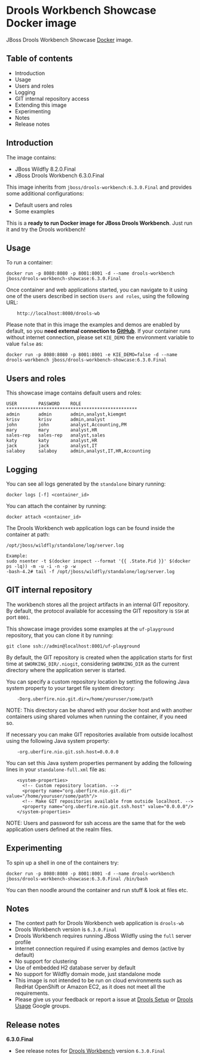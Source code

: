 Drools Workbench Showcase Docker image
========================================

JBoss Drools Workbench Showcase [Docker](http://docker.io/) image.

Table of contents
------------------

* Introduction
* Usage
* Users and roles
* Logging
* GIT internal repository access
* Extending this image
* Experimenting
* Notes
* Release notes

Introduction
------------

The image contains:     
          
* JBoss Wildfly 8.2.0.Final
* JBoss Drools Workbench 6.3.0.Final

This image inherits from `jboss/drools-workbench:6.3.0.Final` and provides some additional configurations:                   

* Default users and roles               
* Some examples            

This is a **ready to run Docker image for JBoss Drools Workbench**. Just run it and try the Drools workbench!                       

Usage
-----

To run a container:
    
    docker run -p 8080:8080 -p 8001:8001 -d --name drools-workbench jboss/drools-workbench-showcase:6.3.0.Final

Once container and web applications started, you can navigate to it using one of the users described in section `Users and roles`, using the following URL:             

        http://localhost:8080/drools-wb

Please note that in this image the examples and demos are enabled by default, so you **need external connection to [GitHub](https://github.com/)**. 
If your container runs without internet connection, please set `KIE_DEMO` the environment variable to value `false` as:                             

    docker run -p 8080:8080 -p 8001:8001 -e KIE_DEMO=false -d --name drools-workbench jboss/drools-workbench-showcase:6.3.0.Final
    
Users and roles
----------------

This showcase image contains default users and roles:               

    USER        PASSWORD    ROLE
    *************************************************
    admin       admin       admin,analyst,kiemgmt
    krisv       krisv       admin,analyst
    john        john        analyst,Accounting,PM
    mary        mary        analyst,HR
    sales-rep   sales-rep   analyst,sales
    katy        katy        analyst,HR
    jack        jack        analyst,IT
    salaboy     salaboy     admin,analyst,IT,HR,Accounting
    
Logging
-------

You can see all logs generated by the `standalone` binary running:

    docker logs [-f] <container_id>
    
You can attach the container by running:

    docker attach <container_id>

The Drools Workbench web application logs can be found inside the container at path:

    /opt/jboss/wildfly/standalone/log/server.log

    Example:
    sudo nsenter -t $(docker inspect --format '{{ .State.Pid }}' $(docker ps -lq)) -m -u -i -n -p -w
    -bash-4.2# tail -f /opt/jboss/wildfly/standalone/log/server.log

GIT internal repository
-----------------------

The workbench stores all the project artifacts in an internal GIT repository. By default, the protocol available for accessing the GIT repository is `SSH` at port `8001`.            

This showcase image provides some examples at the `uf-playground` repository, that you can clone it by running:                 
 
    git clone ssh://admin@localhost:8001/uf-playground

By default, the GIT repository is created when the application starts for first time at `$WORKING_DIR/.niogit`, considering `$WORKING_DIR` as the current directory where the application server is started.            

You can specify a custom repository location by setting the following Java system property to your target file system directory:                   
 
        -Dorg.uberfire.nio.git.dir=/home/youruser/some/path

NOTE: This directory can be shared with your docker host and with another containers using shared volumes when running the container, if you need so.            

If necessary you can make GIT repositories available from outside localhost using the following Java system property:                 
 
        -org.uberfire.nio.git.ssh.host=0.0.0.0
        
You can set this Java system properties permanent by adding the following lines in your `standalone-full.xml` file as:                
 
        <system-properties>
          <!-- Custom repository location. -->
          <property name="org.uberfire.nio.git.dir" value="/home/youruser/some/path"/>
          <!-- Make GIT repositories available from outside localhost. -->
          <property name="org.uberfire.nio.git.ssh.host" value="0.0.0.0"/>
        </system-properties>

    
NOTE: Users and password for ssh access are the same that for the web application users defined at the realm files.   

Experimenting
-------------

To spin up a shell in one of the containers try:

    docker run -p 8080:8080 -p 8001:8001 -d --name drools-workbench jboss/drools-workbench-showcase:6.3.0.Final /bin/bash

You can then noodle around the container and run stuff & look at files etc.

Notes
-----

* The context path for Drools Workbench web application is `drools-wb`                  
* Drools Workbench version is `6.3.0.Final`
* Drools Workbench requires running JBoss Wildfly using the `full` server profile            
* Internet connection required if using examples and demos (active by default)            
* No support for clustering                
* Use of embedded H2 database server by default               
* No support for Wildfly domain mode, just standalone mode                    
* This image is not intended to be run on cloud environments such as RedHat OpenShift or Amazon EC2, as it does not meet all the requirements.                      
* Please give us your feedback or report a issue at [Drools Setup](https://groups.google.com/forum/#!forum/drools-setup) or [Drools Usage](https://groups.google.com/forum/#!forum/drools-usage) Google groups.              

Release notes
--------------

**6.3.0.Final**

* See release notes for [Drools Workbench](https://hub.docker.com/r/jboss/drools-workbench/) version `6.3.0.Final`                     
